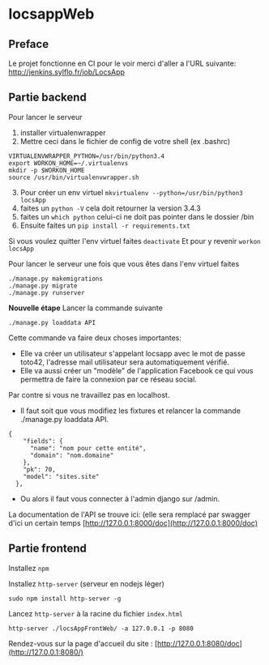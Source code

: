 # locsappWeb

## Preface

Le projet fonctionne en CI pour le voir merci d'aller a l'URL suivante:
http://jenkins.sylflo.fr/job/LocsApp

## Partie backend

Pour lancer le serveur 
1.  installer virtualenwrapper
2.  Mettre ceci dans le fichier de config de votre shell (ex .bashrc)

```
VIRTUALENVWRAPPER_PYTHON=/usr/bin/python3.4
export WORKON_HOME=~/.virtualenvs
mkdir -p $WORKON_HOME
source /usr/bin/virtualenvwrapper.sh
```
3. Pour créer un env virtuel `mkvirtualenv --python=/usr/bin/python3 locsApp`
4. faites un `python -V` cela doit retourner la version 3.4.3
5. faites un `which python` celui-ci ne doit pas pointer dans le dossier /bin
6. Ensuite  faites un `pip install -r requirements.txt`

Si vous voulez quitter l'env virtuel faites `deactivate`
Et pour y revenir `workon locsApp`

Pour lancer le serveur une fois que vous êtes dans l'env virtuel faites
```
./manage.py makemigrations
./manage.py migrate
./manage.py runserver
```

**Nouvelle étape**
Lancer la commande suivante
```
./manage.py loaddata API
```
Cette commande va faire deux choses importantes:

* Elle va créer un utilisateur s'appelant locsapp avec le mot de passe toto42,
l'adresse mail utilisateur sera automatiquement vérifié.
* Elle va aussi créer un "modèle" de l'application Facebook ce qui vous permettra
de faire la connexion par ce réseau social.

Par contre si vous ne travaillez pas en localhost. 

* Il faut soit que vous modifiez les fixtures et relancer la commande ./manage.py loaddata API.
```
{
    "fields": {
      "name": "nom pour cette entité",
      "domain": "nom.domaine"
    },
    "pk": 70,
    "model": "sites.site"
  },
```
*  Ou alors il faut vous connecter à l'admin django
sur /admin.


La documentation de l'API se trouve ici: (elle sera remplacé par swagger d'ici un certain temps
[http://127.0.0.1:8000/doc](http://127.0.0.1:8000/doc)

## Partie frontend

Installez `npm`

Installez `http-server` (serveur en nodejs léger)

```
sudo npm install http-server -g
```

Lancez `http-server` à la racine du fichier `index.html`

```
http-server ./locsAppFrontWeb/ -a 127.0.0.1 -p 8080
```

Rendez-vous sur la page d'accueil du site : [http://127.0.0.1:8080/doc](http://127.0.0.1:8080/)